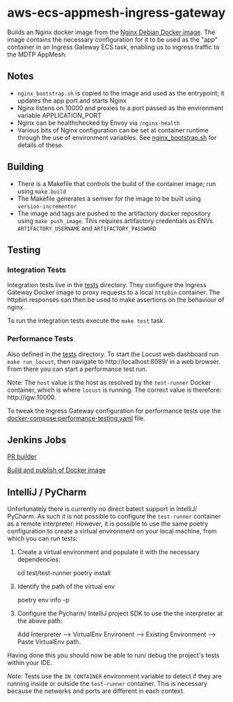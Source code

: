 
# aws-ecs-appmesh-ingress-gateway

Builds an Nginx docker image from the [Nginx Debian Docker image](https://hub.docker.com/_/nginx). The image contains the necessary configuration for it to be used as the "app" container in an Ingress Gateway ECS task, enabling us to ingress traffic to the MDTP AppMesh.

## Notes

* `nginx_bootstrap.sh` is copied to the image and used as the entrypoint; it updates the app port and starts Nginx
* Nginx listens on 10000 and proxies to a port passed as the environment variable APPLICATION_PORT
* Nginx can be healthchecked by Envoy via `/nginx-health`
* Various bits of Nginx configuration can be set at container runtime through the use of environment variables. See [nginx_bootstrap.sh](containers/igw/files/nginx_bootstrap.sh) for details of these.

## Building

* There is a Makefile that controls the build of the container image; run using `make build`
* The Makefile generates a semver for the image to be built using `version-incrementor`
* The image and tags are pushed to the artifactory docker repository using `make push_image`. This requires artifactory credentials as ENVs `ARTIFACTORY_USERNAME` and `ARTIFACTORY_PASSWORD`

## Testing

### Integration Tests

Integration tests live in the [tests](test) directory. They configure the Ingress Gateway Docker image to proxy requests to a local `httpbin` container. The httpbin responses can then be used to make assertions on the behaviour of nginx.

To run the integration tests execute the `make test` task.

### Performance Tests

Also defined in the [tests](test) directory. To start the Locust web dashboard run `make run_locust`, then navigate to http://localhost:8089/ in a web browser. From there you can start a performance test run.

Note: The `host` value is the host as resolved by the `test-runner` Docker container, which is where `locust` is running. The correct value is therefore: http://igw:10000.

To tweak the Ingress Gateway configuration for performance tests use the [docker-compose.performance-testing.yaml](test/docker-compose.performance-testing.yaml) file. 

## Jenkins Jobs

[PR builder](https://build.tax.service.gov.uk/job/build-and-deploy/job/aws-ecs-appmesh-ingress-gateway-docker-image-pr-builder/)

[Build and publish of Docker image](https://build.tax.service.gov.uk/job/build-and-deploy/job/aws-ecs-appmesh-ingress-gateway-docker-image/)

## IntelliJ / PyCharm

Unfortunately there is currently no direct batect support in IntelliJ/ PyCharm. As such it is not possible to configure the `test-runner` container as a remote interpreter. However, it is possible to use the same poetry configuration to create a virtual environment on your local machine, from which you can run tests:

1. Create a virtual environment and populate it with the necessary dependencies:

    cd test/test-runner
    poetry install
    
2. Identify the path of the virtual env
    
    poetry env info -p 
    
3. Configure the Pycharm/ IntelliJ project SDK to use the the interpreter at the above path:
    
    Add Interpreter --> VirtualEnv Environent --> Existing Environment --> Paste VirtualEnv path.

Having done this you should now be able to run/ debug the project's tests within your IDE.

_Note:_ Tests use the `IN_CONTAINER` environment variable to detect if they are running inside or outside the `test-runner` container. This is necessary because the networks and ports are different in each context.
